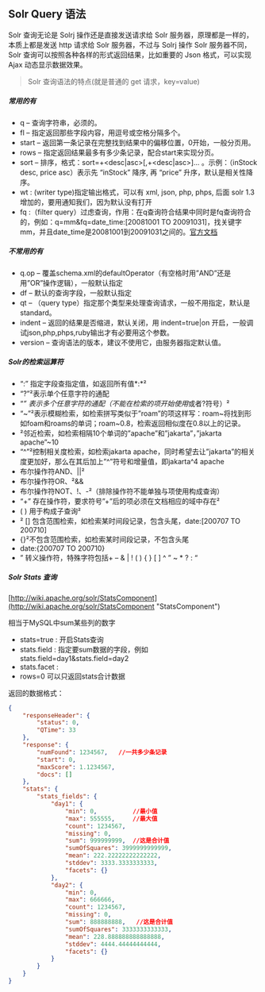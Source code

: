 Solr Query 语法
----------

Solr 查询无论是 Solrj 操作还是直接发送请求给 Solr 服务器，原理都是一样的，本质上都是发送 http 请求给 Solr 服务器，不过与 Solrj 操作 Solr 服务器不同，Solr 查询可以按照各种各样的形式返回结果，比如重要的 Json 格式，可以实现 Ajax 动态显示数据效果。

> Solr 查询语法的特点(就是普通的 get 请求，key=value)

##### 常用的有

- q – 查询字符串，必须的。
- fl – 指定返回那些字段内容，用逗号或空格分隔多个。
- start – 返回第一条记录在完整找到结果中的偏移位置，0开始，一般分页用。
- rows – 指定返回结果最多有多少条记录，配合start来实现分页。
- sort – 排序，格式：sort=<field name>+<desc|asc>[,<field name>+<desc|asc>]… 。示例：（inStock desc, price asc）表示先 “inStock” 降序, 再 “price” 升序，默认是相关性降序。
- wt : (writer type)指定输出格式，可以有 xml, json, php, phps, 后面 solr 1.3增加的，要用通知我们，因为默认没有打开
- fq :（filter query）过虑查询，作用：在q查询符合结果中同时是fq查询符合的，例如：q=mm&fq=date_time:[20081001 TO 20091031]，找关键字mm，并且date_time是20081001到20091031之间的。[官方文档](http://wiki.apache.org/solr/CommonQueryParameters)


##### 不常用的有

- q.op – 覆盖schema.xml的defaultOperator（有空格时用”AND”还是用”OR”操作逻辑），一般默认指定
- df – 默认的查询字段，一般默认指定
- qt – （query type）指定那个类型来处理查询请求，一般不用指定，默认是standard。
- indent – 返回的结果是否缩进，默认关闭，用 indent=true|on 开启，一般调试json,php,phps,ruby输出才有必要用这个参数。
- version – 查询语法的版本，建议不使用它，由服务器指定默认值。

##### Solr的检索运算符

- “:” 指定字段查指定值，如返回所有值*:*²
- “?”²表示单个任意字符的通配
- “*” 表示多个任意字符的通配（不能在检索的项开始使用*或者?符号）²
- “~”²表示模糊检索，如检索拼写类似于”roam”的项这样写：roam~将找到形如foam和roams的单词；roam~0.8，检索返回相似度在0.8以上的记录。
- ²邻近检索，如检索相隔10个单词的”apache”和”jakarta”，”jakarta apache”~10
- “^”²控制相关度检索，如检索jakarta apache，同时希望去让”jakarta”的相关度更加好，那么在其后加上”^”符号和增量值，即jakarta^4 apache
- 布尔操作符AND、||²
- 布尔操作符OR、²&&
- 布尔操作符NOT、!、-²（排除操作符不能单独与项使用构成查询）
- “+” 存在操作符，要求符号”+”后的项必须在文档相应的域中存在²
- ( ) 用于构成子查询²
- ² [] 包含范围检索，如检索某时间段记录，包含头尾，date:[200707 TO 200710]
- {}²不包含范围检索，如检索某时间段记录，不包含头尾
- date:{200707 TO 200710}
- ” 转义操作符，特殊字符包括+ – & | ! ( ) { } [ ] ^ ” ~ * ? : “

##### Solr Stats 查询

[http://wiki.apache.org/solr/StatsComponent](http://wiki.apache.org/solr/StatsComponent "StatsComponent")

相当于MySQL中sum某些列的数字

- stats=true : 开启Stats查询
- stats.field : 指定要sum数据的字段，例如 stats.field=day1&stats.field=day2
- stats.facet : 
- rows=0 可以只返回stats合计数据

返回的数据格式： 

```Json
{
    "responseHeader": {
        "status": 0,
        "QTime": 33
    },
    "response": {
        "numFound": 1234567,   //一共多少条记录
        "start": 0,
        "maxScore": 1.1234567,
        "docs": []
    },
    "stats": {
        "stats_fields": {
            "day1": {
                "min": 0,		   //最小值
                "max": 555555,	   //最大值
                "count": 1234567,
                "missing": 0,
                "sum": 999999999,  //这是合计值
                "sumOfSquares": 3999999999999,
                "mean": 222.22222222222222,
                "stddev": 3333.3333333333,
                "facets": {}
            },
            "day2": {
                "min": 0,
                "max": 666666,
                "count": 1234567,
                "missing": 0,
                "sum": 888888888,   //这是合计值
                "sumOfSquares": 3333333333333,
                "mean": 228.888888888888888,
                "stddev": 4444.44444444444,
                "facets": {}
            }
        }
    }
}
```